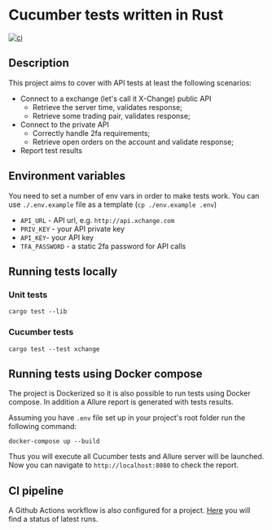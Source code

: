 # Cucumber tests written in Rust

[![ci](https://github.com/serzhshakur/cucumber-rust-example/actions/workflows/ci.yml/badge.svg)](https://github.com/serzhshakur/cucumber-rust-example/actions)

## Description

This project aims to cover with API tests at least the following scenarios:

- Connect to a exchange (let's call it X-Change) public API
  - Retrieve the server time, validates response;
  - Retrieve some trading pair, validates response;
- Connect to the private API
  - Correctly handle 2fa requirements;
  - Retrieve open orders on the account and validate response;
- Report test results

## Environment variables

You need to set a number of env vars in order to make tests work.
You can use `./.env.example` file as a template (`cp ./env.example .env`)

- `API_URL` - API url, e.g. `http://api.xchange.com`
- `PRIV_KEY` - your API private key
- `API_KEY`- your API key
- `TFA_PASSWORD` - a static 2fa password for API calls

## Running tests locally

### Unit tests

```
cargo test --lib
```

### Cucumber tests

```
cargo test --test xchange
```

## Running tests using Docker compose

The project is Dockerized so it is also possible to run tests using Docker compose. In addition a Allure report is generated with tests results.

Assuming you have `.env` file set up in your project's root folder run the following command:

```
docker-compose up --build
```

Thus you will execute all Cucumber tests and Allure server will be launched. Now you can navigate to `http://localhost:8080` to check the report.

## CI pipeline

A Github Actions workflow is also configured for a project. [Here](https://github.com/serzhshakur/cucumber-rust-example/actions) you will find a status of latest runs.
